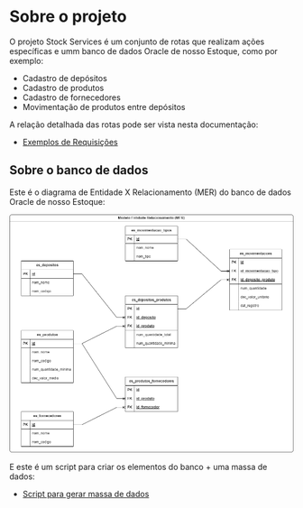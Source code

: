 # Sobre o projeto

O projeto Stock Services é um conjunto de rotas que realizam ações específicas e umm banco de dados Oracle de nosso Estoque, como por exemplo:

* Cadastro de depósitos
* Cadastro de produtos
* Cadastro de fornecedores
* Movimentação de produtos entre depósitos

A relação detalhada das rotas pode ser vista nesta documentação:

* [Exemplos de Requisições](./exemplos_de_requisicoes.md)

## Sobre o banco de dados

Este é o diagrama de Entidade X Relacionamento (MER) do banco de dados Oracle de nosso Estoque:

![modelo-entidade-relacionamento](./diagrama_mer.png)

E este é um script para criar os elementos do banco + uma massa de dados:

* [Script para gerar massa de dados](./script_para_gerar_dados.sql)
